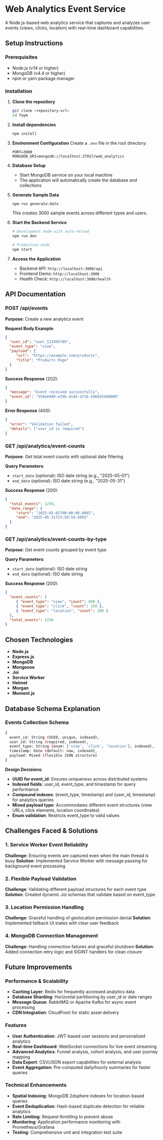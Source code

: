 # Web Analytics Event Service

A Node.js-based web analytics service that captures and analyzes user events (views, clicks, location) with real-time dashboard capabilities.

## Setup Instructions

### Prerequisites
- Node.js (v14 or higher)
- MongoDB (v4.4 or higher)
- npm or yarn package manager

### Installation

1. **Clone the repository**
    ```bash
    git clone <repository-url>
    cd faym
    ```

2. **Install dependencies**
    ```bash
    npm install
    ```

3. **Environment Configuration**
    Create a `.env` file in the root directory:
    ```
    PORT=3000
    MONGODB_URI=mongodb://localhost:27017/web_analytics
    ```

4. **Database Setup**
    - Start MongoDB service on your local machine
    - The application will automatically create the database and collections

5. **Generate Sample Data**
    ```bash
    npm run generate-data
    ```
    This creates 3000 sample events across different types and users.

6. **Start the Backend Service**
    ```bash
    # Development mode with auto-reload
    npm run dev
    
    # Production mode
    npm start
    ```

7. **Access the Application**
    - Backend API: `http://localhost:3000/api`
    - Frontend Demo: `http://localhost:3000`
    - Health Check: `http://localhost:3000/health`

## API Documentation

### POST /api/events
**Purpose**: Create a new analytics event

**Request Body Example**:
```json
{
  "user_id": "user_123456789",
  "event_type": "view",
  "payload": {
     "url": "https://example.com/products",
     "title": "Products Page"
  }
}
```

**Success Response** (202):
```json
{
  "message": "Event received successfully",
  "event_id": "550e8400-e29b-41d4-a716-446655440000"
}
```

**Error Response** (400):
```json
{
  "error": "Validation failed",
  "details": ["user_id is required"]
}
```

### GET /api/analytics/event-counts
**Purpose**: Get total event counts with optional date filtering

**Query Parameters**:
- `start_date` (optional): ISO date string (e.g., "2025-05-01")
- `end_date` (optional): ISO date string (e.g., "2025-05-31")

**Success Response** (200):
```json
{
  "total_events": 1250,
  "date_range": {
     "start": "2025-05-01T00:00:00.000Z",
     "end": "2025-05-31T23:59:59.999Z"
  }
}
```

### GET /api/analytics/event-counts-by-type
**Purpose**: Get event counts grouped by event type

**Query Parameters**:
- `start_date` (optional): ISO date string
- `end_date` (optional): ISO date string

**Success Response** (200):
```json
{
  "event_counts": [
     { "event_type": "view", "count": 800 },
     { "event_type": "click", "count": 350 },
     { "event_type": "location", "count": 100 }
  ],
  "total_events": 1250
}
```

## Chosen Technologies

- **Node.js**
- **Express.js**
- **MongoDB**
- **Mongoose**
- **Joi**
- **Service Worker**
- **Helmet**
- **Morgan**
- **Moment.js**

## Database Schema Explanation

### Events Collection Schema
```bash
{
  event_id: String (UUID, unique, indexed),
  user_id: String (required, indexed),
  event_type: String (enum: ['view', 'click', 'location'], indexed),
  timestamp: Date (default: now, indexed),
  payload: Mixed (flexible JSON structure)
}
```

**Design Decisions**:
- **UUID for event_id**: Ensures uniqueness across distributed systems
- **Indexed fields**: user_id, event_type, and timestamp for query performance
- **Compound indexes**: (event_type, timestamp) and (user_id, timestamp) for analytics queries
- **Mixed payload type**: Accommodates different event structures (view URLs, click elements, location coordinates)
- **Enum validation**: Restricts event_type to valid values

## Challenges Faced & Solutions

### 1. Service Worker Event Reliability
**Challenge**: Ensuring events are captured even when the main thread is busy
**Solution**: Implemented Service Worker with message passing for background event processing

### 2. Flexible Payload Validation
**Challenge**: Validating different payload structures for each event type
**Solution**: Created dynamic Joi schemas that validate based on event_type

### 3. Location Permission Handling
**Challenge**: Graceful handling of geolocation permission denial
**Solution**: Implemented fallback UI states with clear user feedback

### 4. MongoDB Connection Management
**Challenge**: Handling connection failures and graceful shutdown
**Solution**: Added connection retry logic and SIGINT handlers for clean closure

## Future Improvements

### Performance & Scalability
- **Caching Layer**: Redis for frequently accessed analytics data
- **Database Sharding**: Horizontal partitioning by user_id or date ranges
- **Message Queue**: RabbitMQ or Apache Kafka for async event processing
- **CDN Integration**: CloudFront for static asset delivery

### Features
- **User Authentication**: JWT-based user sessions and personalized analytics
- **Real-time Dashboard**: WebSocket connections for live event streaming
- **Advanced Analytics**: Funnel analysis, cohort analysis, and user journey mapping
- **Data Export**: CSV/JSON export capabilities for external analysis
- **Event Aggregation**: Pre-computed daily/hourly summaries for faster queries

### Technical Enhancements
- **Spatial Indexing**: MongoDB 2dsphere indexes for location-based queries
- **Event Deduplication**: Hash-based duplicate detection for reliable analytics
- **Rate Limiting**: Request throttling to prevent abuse
- **Monitoring**: Application performance monitoring with Prometheus/Grafana
- **Testing**: Comprehensive unit and integration test suite
